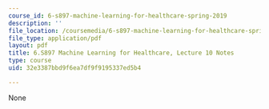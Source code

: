 ```yaml
---
course_id: 6-s897-machine-learning-for-healthcare-spring-2019
description: ''
file_location: /coursemedia/6-s897-machine-learning-for-healthcare-spring-2019/32e3387bbd9f6ea7df9f9195337ed5b4_MIT6_S897S19_lec10note.pdf
file_type: application/pdf
layout: pdf
title: 6.S897 Machine Learning for Healthcare, Lecture 10 Notes
type: course
uid: 32e3387bbd9f6ea7df9f9195337ed5b4

---
```

None